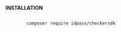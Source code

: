 <div>
    <strong>INSTALLATION</strong>
</div>

<p>
    <code>
        composer require idpass/checkersdk
    </code>
</p>